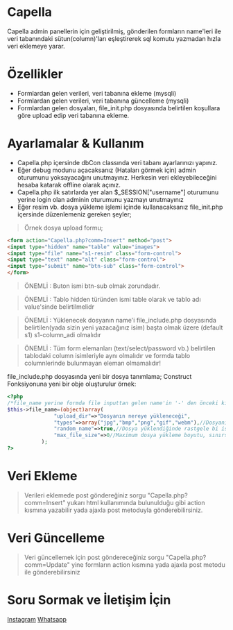 # Capella



Capella admin panellerin için geliştirilmiş, gönderilen formların name'leri ile veri tabanındaki sütun(column)'ları eşleştirerek sql komutu yazmadan hızla veri eklemeye yarar.

# Özellikler

  - Formlardan gelen verileri, veri tabanına ekleme (mysqli)
  - Formlardan gelen verileri, veri tabanına güncelleme (mysqli)
  - Formlardan gelen dosyaları, file_init.php dosyasında belirtilen koşullara göre upload edip veri tabanına ekleme.

# Ayarlamalar & Kullanım
- Capella.php içersinde dbCon classında veri tabanı ayarlarınızı yapınız.
- Eğer debug modunu açacaksanız (Hataları görmek için) admin oturumunu yoksayacağını unutmayınız. Herkesin veri ekleyebileceğini hesaba katarak offline olarak açınız.
- Capella.php ilk satırlarda yer alan $_SESSION["username"] oturumunu yerine login olan adminin oturumunu yazmayı unutmayınız
- Eğer resim vb. dosya yükleme işlemi içinde kullanacaksanız file_init.php içersinde düzenlemeniz gereken şeyler;
> Örnek dosya upload formu;
```html
<form action="Capella.php?comm=Insert" method="post">
<input type="hidden" name="table" value="images">
<input type="file" name="s1-resim" class="form-control">
<input type="text" name="alt" class="form-control">
<input type="submit" name="btn-sub" class="form-control">
</form>
```
> ÖNEMLİ  : Buton ismi btn-sub olmak zorundadır.

> ÖNEMLİ  : Tablo hidden türünden ismi table olarak ve tablo adı value'sinde belirtilmelidr

> ÖNEMLİ  : Yüklenecek dosyanın name'i file_include.php dosyasında belirtilen(yada sizin yeni yazacağınız isim) başta olmak üzere (default s1) s1-column_adi olmalıdır

> ÖNEMLİ : Tüm form elemanları (text/select/password vb.) belirtilen tablodaki column isimleriyle aynı olmalıdır ve formda tablo columnlerinde bulunmayan eleman olmamalıdır!

file_include.php dosyasında yeni bir dosya tanımlama;
Construct Fonksiyonuna yeni bir obje oluşturulur örnek:
 ```php
<?php
/*file_name yerine formda file inputtan gelen name'in '-' den önceki kısmı (örnekteki s1 gibi)*/
$this->file_name=(object)array(
				"upload_dir"=>"Dosyanın nereye yükleneceği",
				"types"=>array("jpg","bmp","png","gif","webm"),//Dosyanın izin verilen uzantıları
				"random_name"=>true,//Dosya yüklendiğinde rastgele bi isim verilsin mi
				"max_file_size"=>0//Maximum dosya yükleme boyutu, sınırsız için 0
			);
?>
```
# Veri Ekleme

> Verileri eklemede post göndereğiniz sorgu "Capella.php?comm=Insert" yukarı html kullanımında bulunulduğu gibi action kısmına yazabilir yada ajaxla post metoduyla gönderebilirsiniz.

# Veri Güncelleme
> Veri güncellemek için post göndereceğiniz sorgu "Capella.php?comm=Update" yine formların action kısmına yada ajaxla post metodu ile gönderebilirsiniz

# Soru Sormak ve İletişim İçin
[Instagram](https://instagram.com/oguuzkoc)
[Whatsapp](https://wa.me/905524953226?text=Merhaba%20Oğuz%20Bir%20Sorum%20Var)
